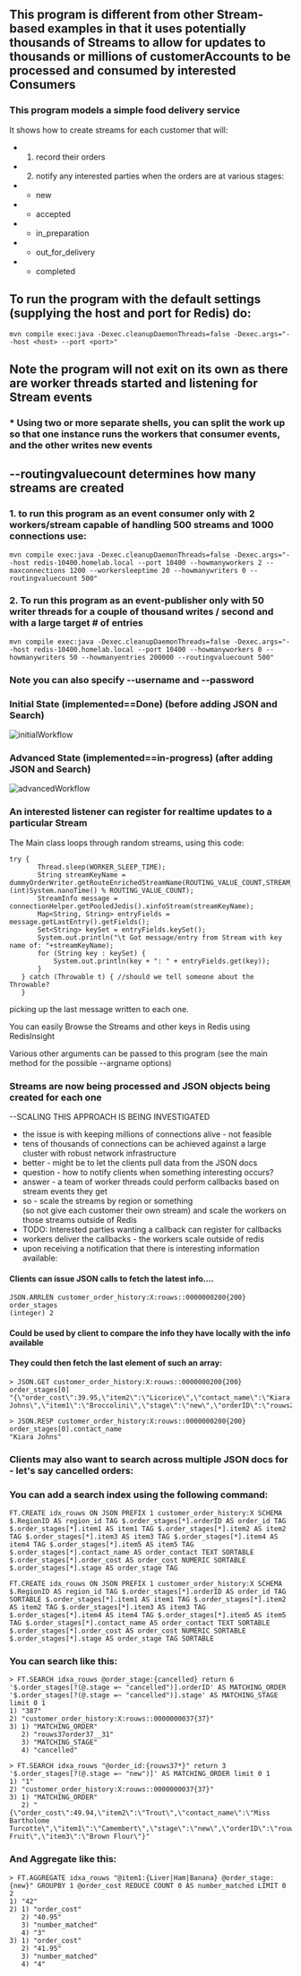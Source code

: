 ## This program is different from other Stream-based examples in that it uses potentially thousands  of Streams to allow for updates to thousands or millions of customerAccounts to be processed and consumed by interested Consumers 
### This program models a simple food delivery service
It shows how to create streams for each customer that will:
* 1) record their orders
* 2) notify any interested parties when the orders are at various stages:
*  - new
*  - accepted
*  - in_preparation
*  - out_for_delivery
*  - completed

## To run the program with the default settings (supplying the host and port for Redis) do:
```
mvn compile exec:java -Dexec.cleanupDaemonThreads=false -Dexec.args="--host <host> --port <port>"
```
## Note the program will not exit on its own as there are worker threads started and listening for Stream events

### * Using two or more separate shells, you can split the work up so that one instance runs the workers that consumer events, and the other writes new events

## --routingvaluecount determines how many streams are created
### 1. to run this program as an event consumer only with 2 workers/stream capable of handling 500 streams and 1000 connections use:
``` 
mvn compile exec:java -Dexec.cleanupDaemonThreads=false -Dexec.args="--host redis-10400.homelab.local --port 10400 --howmanyworkers 2 --maxconnections 1200 --workersleeptime 20 --howmanywriters 0 --routingvaluecount 500"
```

### 2. To run this program as an event-publisher only with 50 writer threads for a couple of thousand writes / second and with a large target # of entries

```
mvn compile exec:java -Dexec.cleanupDaemonThreads=false -Dexec.args="--host redis-10400.homelab.local --port 10400 --howmanyworkers 0 --howmanywriters 50 --howmanyentries 200000 --routingvaluecount 500"
```
### Note you can also specify --username and --password

### Initial State (implemented==Done) (before adding JSON and Search)
![initialWorkflow](./initialWorkflow.png)
### Advanced State (implemented==in-progress) (after adding JSON and Search)
![advancedWorkflow](./advancedWorkflow.png)


### An interested listener can register for realtime updates to a particular Stream

The Main class loops through random streams, using this code:

``` 
try {
       Thread.sleep(WORKER_SLEEP_TIME);
       String streamKeyName =  dummyOrderWriter.getRouteEnrichedStreamName(ROUTING_VALUE_COUNT,STREAM_NAME_BASE,(int)System.nanoTime() % ROUTING_VALUE_COUNT);
       StreamInfo message = connectionHelper.getPooledJedis().xinfoStream(streamKeyName);
       Map<String, String> entryFields = message.getLastEntry().getFields();
       Set<String> keySet = entryFields.keySet();
       System.out.println("\t Got message/entry from Stream with key name of: "+streamKeyName);
       for (String key : keySet) {
           System.out.println(key + ": " + entryFields.get(key));
       }
   } catch (Throwable t) { //should we tell someone about the Throwable?
   }
```
picking up the last message written to each one.

You can easily Browse the Streams and other keys in Redis using RedisInsight

Various other arguments can be passed to this program (see the main method for the possible --argname options)

### Streams are now being processed and JSON objects being created for each one
--SCALING THIS APPROACH IS BEING INVESTIGATED
* the issue is with keeping millions of connections alive - not feasible
* tens of thousands of connections can be achieved against a large cluster with
robust network infrastructure
* better - might be to let the clients pull data from the JSON docs
* question - how to notify clients when something interesting occurs?
* answer - a team of worker threads could perform callbacks based on stream events they get
* so - scale the streams by region or something  
  (so not give each customer their own stream)
  and scale the workers on those streams outside of Redis
* TODO: Interested parties wanting a callback can register for callbacks
* workers deliver the callbacks - the workers scale outside of redis
* upon receiving a notification that there is interesting information available:

#### Clients can issue JSON calls to fetch the latest info....
```
JSON.ARRLEN customer_order_history:X:rouws::0000000200{200} order_stages
(integer) 2
```
#### Could be used by client to compare the info they have locally with the info available
#### They could then fetch the last element of such an array:
```
> JSON.GET customer_order_history:X:rouws::0000000200{200} order_stages[0]
"{\"order_cost\":39.95,\"item2\":\"Licorice\",\"contact_name\":\"Kiara Johns\",\"item1\":\"Broccolini\",\"stage\":\"new\",\"orderID\":\"rouws200order200__2\",\"item3\":\"Kudzu\"}"

> JSON.RESP customer_order_history:X:rouws::0000000200{200} order_stages[0].contact_name
"Kiara Johns"
```

### Clients may also want to search across multiple JSON docs for - let's say cancelled orders:
### You can add a search index using the following command:
```
FT.CREATE idx_rouws ON JSON PREFIX 1 customer_order_history:X SCHEMA $.RegionID AS region_id TAG $.order_stages[*].orderID AS order_id TAG $.order_stages[*].item1 AS item1 TAG $.order_stages[*].item2 AS item2 TAG $.order_stages[*].item3 AS item3 TAG $.order_stages[*].item4 AS item4 TAG $.order_stages[*].item5 AS item5 TAG $.order_stages[*].contact_name AS order_contact TEXT SORTABLE $.order_stages[*].order_cost AS order_cost NUMERIC SORTABLE $.order_stages[*].stage AS order_stage TAG
```

``` 
FT.CREATE idx_rouws ON JSON PREFIX 1 customer_order_history:X SCHEMA $.RegionID AS region_id TAG $.order_stages[*].orderID AS order_id TAG SORTABLE $.order_stages[*].item1 AS item1 TAG $.order_stages[*].item2 AS item2 TAG $.order_stages[*].item3 AS item3 TAG $.order_stages[*].item4 AS item4 TAG $.order_stages[*].item5 AS item5 TAG $.order_stages[*].contact_name AS order_contact TEXT SORTABLE $.order_stages[*].order_cost AS order_cost NUMERIC SORTABLE $.order_stages[*].stage AS order_stage TAG SORTABLE
```


### You can search like this:

```
> FT.SEARCH idxa_rouws @order_stage:{cancelled} return 6 '$.order_stages[?(@.stage =~ "cancelled")].orderID' AS MATCHING_ORDER '$.order_stages[?(@.stage =~ "cancelled")].stage' AS MATCHING_STAGE limit 0 1
1) "387"
2) "customer_order_history:X:rouws::0000000037{37}"
3) 1) "MATCHING_ORDER"
   2) "rouws37order37__31"
   3) "MATCHING_STAGE"
   4) "cancelled"

> FT.SEARCH idxa_rouws "@order_id:{rouws37*}" return 3 '$.order_stages[?(@.stage =~ "new")]' AS MATCHING_ORDER limit 0 1
1) "1"
2) "customer_order_history:X:rouws::0000000037{37}"
3) 1) "MATCHING_ORDER"
   2) "{\"order_cost\":49.94,\"item2\":\"Trout\",\"contact_name\":\"Miss Bartholome Turcotte\",\"item1\":\"Camembert\",\"stage\":\"new\",\"orderID\":\"rouws37order37__3\",\"item4\":\"Kiwi Fruit\",\"item3\":\"Brown Flour\"}"
```
### And Aggregate like this:
``` 
> FT.AGGREGATE idxa_rouws "@item1:{Liver|Ham|Banana} @order_stage:{new}" GROUPBY 1 @order_cost REDUCE COUNT 0 AS number_matched LIMIT 0 2
1) "42"
2) 1) "order_cost"
   2) "40.95"
   3) "number_matched"
   4) "3"
3) 1) "order_cost"
   2) "41.95"
   3) "number_matched"
   4) "4"
```



